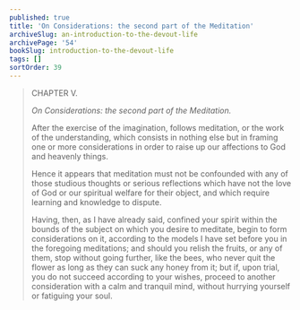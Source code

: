 ```yaml
---
published: true
title: 'On Considerations: the second part of the Meditation'
archiveSlug: an-introduction-to-the-devout-life
archivePage: '54'
bookSlug: introduction-to-the-devout-life
tags: []
sortOrder: 39
---
```


> CHAPTER V.
>
> *On Considerations: the second part of the Meditation.*
>
> After the exercise of the imagination, follows meditation, or the work of the understanding, which consists in nothing else but in framing one or more considerations in order to raise up our affections to God and heavenly things.
>
> Hence it appears that meditation must not be confounded with any of those studious thoughts or serious reflections which have not the love of God or our spiritual welfare for their object, and which require learning and knowledge to dispute.
>
> Having, then, as I have already said, confined your spirit within the bounds of the subject on which you desire to meditate, begin to form considerations on it, according to the models I have set before you in the foregoing meditations; and should you relish the fruits, or any of them, stop without going further, like the bees, who never quit the flower as long as they can suck any honey from it; but if, upon trial, you do not succeed according to your wishes, proceed to another consideration with a calm and tranquil mind, without hurrying yourself or fatiguing your soul.
